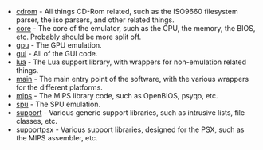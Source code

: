  - [cdrom](cdrom) - All things CD-Rom related, such as the ISO9660 filesystem parser, the iso parsers, and other related things.
 - [core](core) - The core of the emulator, such as the CPU, the memory, the BIOS, etc. Probably should be more split off.
 - [gpu](gpu) - The GPU emulation.
 - [gui](gui) - All of the GUI code.
 - [lua](lua) - The Lua support library, with wrappers for non-emulation related things.
 - [main](main) - The main entry point of the software, with the various wrappers for the different platforms.
 - [mips](mips) - The MIPS library code, such as OpenBIOS, psyqo, etc.
 - [spu](spu) - The SPU emulation.
 - [support](support) - Various generic support libraries, such as intrusive lists, file classes, etc.
 - [supportpsx](supportpsx) - Various support libraries, designed for the PSX, such as the MIPS assembler, etc.
